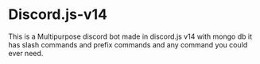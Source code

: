 # Discord.js-v14
This is a Multipurpose discord bot made in discord.js v14 with mongo db it has slash commands and prefix commands and any command you could ever need.
